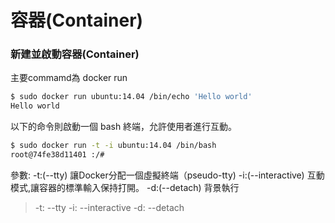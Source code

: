 # 容器(Container)

### 新建並啟動容器(Container)

主要commamd為 docker run

```bash
$ sudo docker run ubuntu:14.04 /bin/echo 'Hello world'
Hello world
```

以下的命令則啟動一個 bash 終端，允許使用者進行互動。

```bash
$ sudo docker run -t -i ubuntu:14.04 /bin/bash
root@74fe38d11401 :/#
```
參數:
 -t:(--tty) 讓Docker分配一個虛擬終端（pseudo-tty) 
 -i:(--interactive) 互動模式,讓容器的標準輸入保持打開。
 -d:(--detach) 背景執行
 > -t: --tty
 -i: --interactive
 -d: --detach

